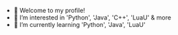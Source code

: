 - 👋 Welcome to my profile!
- 👀 I’m interested in 'Python', 'Java', 'C++', 'LuaU' & more
- 🌱 I’m currently learning 'Python', 'Java', 'LuaU'
